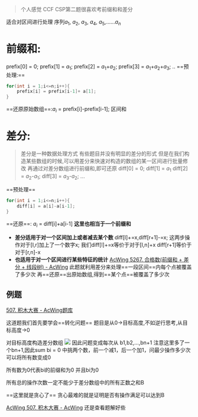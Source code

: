 > 个人感觉 CCF CSP第二题很喜欢考前缀和和差分


适合对区间进行处理
序列$a_1$, $a_2$, $a_3$, $a_4$, $a_5$,......$a_n$
# 前缀和: 
prefix[0] = 0;
prefix[1] = $a_1$;
prefix[2] = $a_1$+$a_2$;
prefix[3] = $a_1$+$a_2$+$a_3$;
..
==预处理:==
```c++
for(int i = 1;i<=n;i++){
	prefix[i] = prefix[i-1]+ a[1];
}
```
==还原原始数组==:$a_i$ = prefix[i]-prefix[i-1];
区间和


# 差分:
>差分是一种数据处理方式
>有些题目并没有明显的差分的形式
>但是在我们构造某些数组的时候,可以用差分来快速对构造的数组的某一区间进行批量修改
>再通过对差分数组进行前缀和,即可还原
diff[0] = 0;
diff[1] = $a_1$
diff[2] = $a_2$-$a_1$;
diff[3] = $a_3$-$a_2$;
...

==预处理==
```c++
for(int i = 1;i<=n;i++){
	diff[i] = a[i]-a[i-1];
}
```

==还原==: $a_i$ = diff[i]+a[i-1] **这里也相当于一个前缀和**

- **差分适用于对一个区间加上或者减去某个数**
diff[l]+=x,diff[r+1]-=x; 这两步操作对于[l,r]加上了一个数字x;
我们diff[l]+=x等价于对于[l,n]+x
diff[r+1]等价于对于[r,n]-x
- **也适用于对一个区间进行某些特征的统计**
[AcWing 5267. 合格数(前缀和 + 差分 + 线段树) - AcWing](https://www.acwing.com/solution/content/205907/)
此题就利用差分来处理==一段区间==内每个点被覆盖了多少次
再==还原==出原始数组,得到==某个点==被覆盖了多少次



## 例题
[507. 积木大赛 - AcWing题库](https://www.acwing.com/problem/content/description/509/)

这道题我们首先要学会==转化问题==
题目是从0->目标高度,不如逆行思考,从目标高度->0

对目标高度构造差分数组
![](Pasted%20image%2020240826144427.png)
因此问题变成每次从 b1,b2,…,bn+1  注意这里多了一个bn+1,因此sum bi = 0
 中挑两个数，前一个减1，后一个加1，问最少操作多少次可以将所有数变成0


所有数为0代表bi的前缀和为0
并且bi为0

所有总的操作次数一定不能少于差分数组中的所有正数之和B

==这里就是贪心了==
贪心最难的就是证明是否有操作满足可以达到B




[AcWing 507. 积木大赛 - AcWing](https://www.acwing.com/solution/content/3256/)  还是查看题解好些